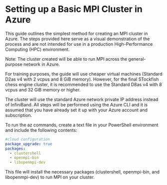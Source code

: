 # Setting up a Basic MPI Cluster in Azure
This guide outlines the simplest method for creating an MPI cluster in Azure. The steps provided here serve as a visual demonstration of the process and are not intended for use in a production High-Performance Computing (HPC) environment.

Note: The cluster created will be able to run MPI across the general-purpose network in Azure.

For training purposes, the guide will use cheaper virtual machines (Standard D2as v4 with 2 vcpus and 8 GiB memory). However, for the final STockfish chess engine cluster, it is recommended to use the Standard D8as v4 with 8 vcpus and 32 GiB memory or higher.

The cluster will use the standard Azure network private IP address instead of InfiniBand. All steps will be performed using the Azure CLI and it is assumed that you have already set it up with your Azure account and subscription.

To run the az commands, create a text file in your PowerShell environment and include the following contents:
```yaml 
#cloud configuration
package_upgrade: true
packages:
  - clustershell
  - openmpi-bin
  - libopenmpi-dev
```

This file will install the necessary packages (clustershell, openmpi-bin, and libopenmpi-dev) to run MPI on your cluster.
